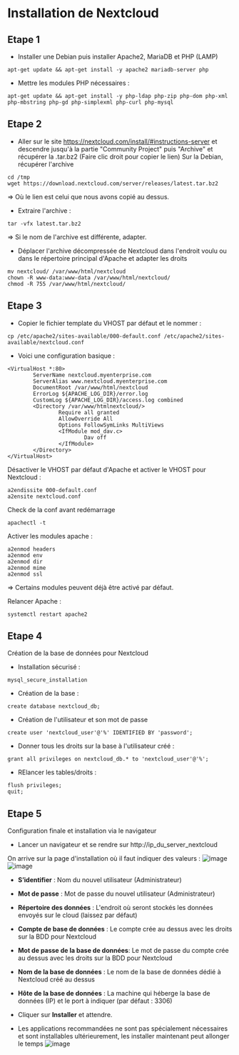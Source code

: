 # Installation de Nextcloud

## Etape 1
* Installer une Debian puis installer Apache2, MariaDB et PHP (LAMP)
```
apt-get update && apt-get install -y apache2 mariadb-server php
```

* Mettre les modules PHP nécessaires : 
```
apt-get update && apt-get install -y php-ldap php-zip php-dom php-xml php-mbstring php-gd php-simplexml php-curl php-mysql
```

## Etape 2
* Aller sur le site https://nextcloud.com/install/#instructions-server et descendre jusqu'à la partie "Community Project" puis "Archive" et récupérer la .tar.bz2 (Faire clic droit pour copier le lien)
Sur la Debian, récupérer l'archive
```
cd /tmp
wget https://download.nextcloud.com/server/releases/latest.tar.bz2
```
=> Où le lien est celui que nous avons copié au dessus.

* Extraire l'archive : 
```
tar -vfx latest.tar.bz2
```
=> Si le nom de l'archive est différente, adapter.

* Déplacer l'archive décompressée de Nextcloud dans l'endroit voulu ou dans le répertoire principal d'Apache et adapter les droits
```
mv nextcloud/ /var/www/html/nextcloud
chown -R www-data:www-data /var/www/html/nextcloud/
chmod -R 755 /var/www/html/nextcloud/
```

## Etape 3

* Copier le fichier template du VHOST par défaut et le nommer : 
```
cp /etc/apache2/sites-available/000-default.conf /etc/apache2/sites-available/nextcloud.conf
```

* Voici une configuration basique : 
```
<VirtualHost *:80>
        ServerName nextcloud.myenterprise.com
        ServerAlias www.nextcloud.myenterprise.com
        DocumentRoot /var/www/html/nextcloud
        ErrorLog ${APACHE_LOG_DIR}/error.log
        CustomLog ${APACHE_LOG_DIR}/access.log combined
        <Directory /var/www/htmlnextcloud/>
                Require all granted
                AllowOverride All
                Options FollowSymLinks MultiViews
                <IfModule mod_dav.c>
                        Dav off
                </IfModule>
        </Directory>
</VirtualHost>
```

Désactiver le VHOST par défaut d'Apache et activer le VHOST pour Nextcloud : 
```
a2endissite 000-default.conf
a2ensite nextcloud.conf
```

Check de la conf avant redémarrage
```
apachectl -t
```
Activer les modules apache : 
```
a2enmod headers
a2enmod env
a2enmod dir
a2enmod mime
a2enmod ssl
```
=> Certains modules peuvent déjà être activé par défaut.

Relancer Apache : 
```
systemctl restart apache2
```

## Etape 4
Création de la base de données pour Nextcloud 

* Installation sécurisé :
```
mysql_secure_installation
```

* Création de la base :
```
create database nextcloud_db;
```

* Création de l'utilisateur et son mot de passe
```
create user 'nextcloud_user'@'%' IDENTIFIED BY 'password'; 
```

* Donner tous les droits sur la base à l'utilisateur créé :
```
grant all privileges on nextcloud_db.* to 'nextcloud_user'@'%';
```

* RElancer les tables/droits :
```
flush privileges;
quit;
```

## Etape 5
Configuration finale et installation via le navigateur

* Lancer un navigateur et se rendre sur http://ip_du_server_nextcloud

On arrive sur la page d'installation où il faut indiquer des valeurs : 
![image](https://github.com/kawaiiineko-website/tutoriels/assets/118014015/b87ae29d-a47c-4978-9b72-a76373ac148d)
![image](https://github.com/kawaiiineko-website/tutoriels/assets/118014015/a2a88aa4-31aa-4aa1-90e1-0fe01469570f)

* **S’identifier** : Nom du nouvel utilisateur (Administrateur)
* **Mot de passe** : Mot de passe du nouvel utilisateur (Administrateur)
* **Répertoire des données** : L'endroit où seront stockés les données envoyés sur le cloud (laissez par défaut)
* **Compte de base de données** : Le compte crée au dessus avec les droits sur la BDD pour Nextcloud
* **Mot de passe de la base de données**: Le mot de passe du compte crée au dessus avec les droits sur la BDD pour Nextcloud
* **Nom de la base de données** : Le nom de la base de données dédié à Nextcloud créé au dessus
* **Hôte de la base de données** : La machine qui héberge la base de données (IP) et le port à indiquer (par défaut : 3306)

* Cliquer sur **Installer** et attendre.
* Les applications recommandées ne sont pas spécialement nécessaires et sont installables ultérieurement, les installer maintenant peut allonger le temps
![image](https://github.com/kawaiiineko-website/tutoriels/assets/118014015/24188b5b-fe31-4f8b-b120-ebcb65e818f6)


